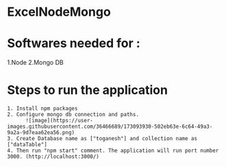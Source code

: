 # ExcelNodeMongo
# Softwares needed for :
  1.Node
  2.Mongo DB
  
 # Steps to run the application
    1. Install npm packages
    2. Configure mongo db connection and paths.
          ![image](https://user-images.githubusercontent.com/36466689/173093930-502eb63e-6c64-49a3-9a2a-9d7eaa62ea56.png)
    3. Create Database name as ["toganesh"] and collection name as ["dataTable"]
    4. Then run "npm start" comment. The application will run port number 3000. (http://localhost:3000/)
    
